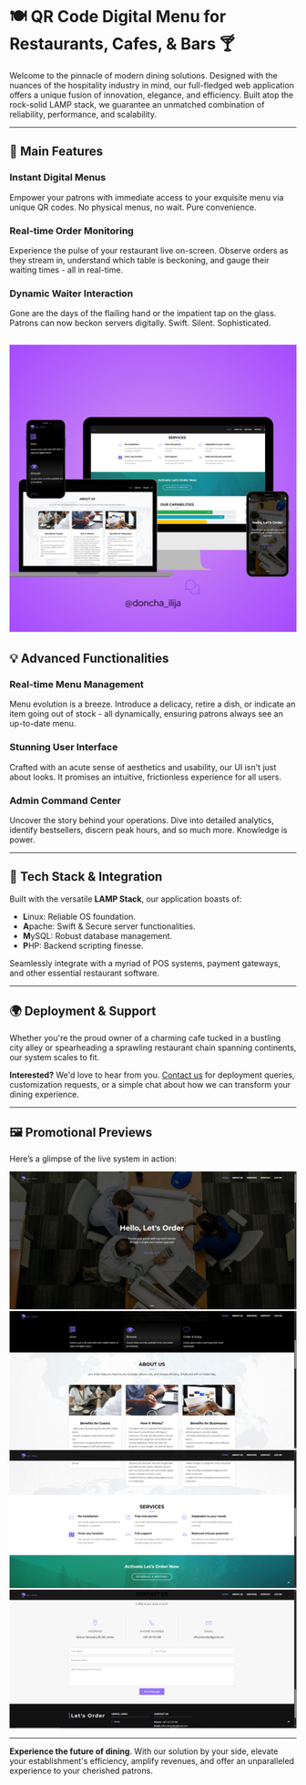 # 🍽️ **QR Code Digital Menu for Restaurants, Cafes, & Bars** 🍸

Welcome to the pinnacle of modern dining solutions. Designed with the nuances of the hospitality industry in mind, our full-fledged web application offers a unique fusion of innovation, elegance, and efficiency. Built atop the rock-solid LAMP stack, we guarantee an unmatched combination of reliability, performance, and scalability.

---

## 🚀 **Main Features**

### **Instant Digital Menus**

Empower your patrons with immediate access to your exquisite menu via unique QR codes. No physical menus, no wait. Pure convenience.

### **Real-time Order Monitoring**

Experience the pulse of your restaurant live on-screen. Observe orders as they stream in, understand which table is beckoning, and gauge their waiting times - all in real-time.

### **Dynamic Waiter Interaction**

Gone are the days of the flailing hand or the impatient tap on the glass. Patrons can now beckon servers digitally. Swift. Silent. Sophisticated.

![Promo 0](promo0.png)  
---

## 💡 **Advanced Functionalities**

### **Real-time Menu Management**

Menu evolution is a breeze. Introduce a delicacy, retire a dish, or indicate an item going out of stock - all dynamically, ensuring patrons always see an up-to-date menu.

### **Stunning User Interface**

Crafted with an acute sense of aesthetics and usability, our UI isn't just about looks. It promises an intuitive, frictionless experience for all users.

### **Admin Command Center**

Uncover the story behind your operations. Dive into detailed analytics, identify bestsellers, discern peak hours, and so much more. Knowledge is power.

---

## 🔧 **Tech Stack & Integration**

Built with the versatile **LAMP Stack**, our application boasts of:

- **L**inux: Reliable OS foundation.
- **A**pache: Swift & Secure server functionalities.
- **M**ySQL: Robust database management.
- **P**HP: Backend scripting finesse.

Seamlessly integrate with a myriad of POS systems, payment gateways, and other essential restaurant software.

---

## 🌍 **Deployment & Support**

Whether you're the proud owner of a charming cafe tucked in a bustling city alley or spearheading a sprawling restaurant chain spanning continents, our system scales to fit.

**Interested?** We'd love to hear from you. [Contact us](#) for deployment queries, customization requests, or a simple chat about how we can transform your dining experience.

---

## 🖼️ **Promotional Previews**

Here’s a glimpse of the live system in action:


![Promo 1](promo1.png)  
![Promo 2](promo2.png)  
![Promo 3](promo4.png)  
![Promo 4](promo3.png)

---

**Experience the future of dining**. With our solution by your side, elevate your establishment's efficiency, amplify revenues, and offer an unparalleled experience to your cherished patrons.
